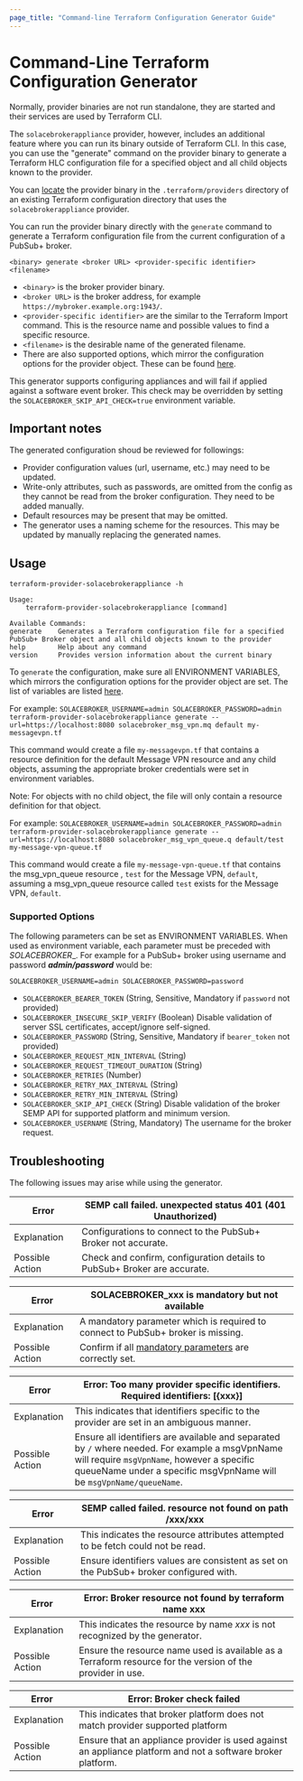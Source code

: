 ```yaml
---
page_title: "Command-line Terraform Configuration Generator Guide"
---
```


# Command-Line Terraform Configuration Generator

Normally, provider binaries are not run standalone, they are started and their services are used by Terraform CLI.

The `solacebrokerappliance` provider, however, includes an additional feature where you can run its binary outside of Terraform CLI. In this case, you can use the "generate" command on the provider binary to generate a Terraform HLC configuration file for a specified object and all child objects known to the provider.

You can [locate](https://terra-farm.github.io/main/installation.html) the provider binary in the `.terraform/providers` directory of an existing Terraform configuration directory that uses the `solacebrokerappliance` provider.

You can run the provider binary directly with the `generate` command to generate a Terraform configuration file from the current configuration of a PubSub+ broker.

`<binary> generate <broker URL> <provider-specific identifier> <filename>`

- `<binary>` is the broker provider binary.
- `<broker URL>` is the broker address, for example `https://mybroker.example.org:1943/`.
- `<provider-specific identifier>` are the similar to the Terraform Import command. This is the resource name and possible values to find a specific resource.
- `<filename>` is the desirable name of the generated filename.
- There are also supported options, which mirror the configuration options for the provider object. These can be found [here](#supported-options).

This generator supports configuring appliances and will fail if applied against a software event broker. This check may be overridden by setting the `SOLACEBROKER_SKIP_API_CHECK=true` environment variable.

## Important notes

The generated configuration shoud be reviewed for followings:

* Provider configuration values (url, username, etc.) may need to be updated.
* Write-only attributes, such as passwords, are omitted from the config as they cannot be read from the broker configuration. They need to be added manually.
* Default resources may be present that may be omitted.
* The generator uses a naming scheme for the resources. This may be updated by manually replacing the generated names.

## Usage

```shell
terraform-provider-solacebrokerappliance -h

Usage:
    terraform-provider-solacebrokerappliance [command]

Available Commands:
generate    Generates a Terraform configuration file for a specified PubSub+ Broker object and all child objects known to the provider
help        Help about any command
version     Provides version information about the current binary
```

To `generate` the configuration, make sure all ENVIRONMENT VARIABLES, which mirrors the configuration options for the
provider object are set. The list of variables
are listed [here](#supported-options).

For example:
`SOLACEBROKER_USERNAME=admin SOLACEBROKER_PASSWORD=admin terraform-provider-solacebrokerappliance generate --url=https://localhost:8080 solacebroker_msg_vpn.mq default my-messagevpn.tf`

This command would create a file `my-messagevpn.tf` that contains a resource definition for the default Message VPN resource and
any child objects, assuming the appropriate broker credentials were set in environment variables.

Note: For objects with no child object, the file will only contain a resource definition for that object.

For example:
`SOLACEBROKER_USERNAME=admin SOLACEBROKER_PASSWORD=admin terraform-provider-solacebrokerappliance generate --url=https://localhost:8080 solacebroker_msg_vpn_queue.q default/test my-message-vpn-queue.tf`

This command would create a file `my-message-vpn-queue.tf` that contains the msg_vpn_queue resource , `test`  for the
Message VPN, `default`, assuming a msg_vpn_queue resource called `test` exists for the Message VPN, `default`.

### Supported Options

The following parameters can be set as ENVIRONMENT VARIABLES. When used as environment variable,
each parameter must be preceded with _SOLACEBROKER__. For example for a PubSub+ broker using username and password
_**admin/password**_
would be:

`SOLACEBROKER_USERNAME=admin SOLACEBROKER_PASSWORD=password`

- `SOLACEBROKER_BEARER_TOKEN` (String, Sensitive, Mandatory if `password` not provided)
- `SOLACEBROKER_INSECURE_SKIP_VERIFY` (Boolean) Disable validation of server SSL certificates, accept/ignore self-signed.
- `SOLACEBROKER_PASSWORD` (String, Sensitive, Mandatory if `bearer_token` not provided)
- `SOLACEBROKER_REQUEST_MIN_INTERVAL` (String)
- `SOLACEBROKER_REQUEST_TIMEOUT_DURATION` (String)
- `SOLACEBROKER_RETRIES` (Number)
- `SOLACEBROKER_RETRY_MAX_INTERVAL` (String)
- `SOLACEBROKER_RETRY_MIN_INTERVAL` (String)
- `SOLACEBROKER_SKIP_API_CHECK` (String) Disable validation of the broker SEMP API for supported platform and minimum version.
- `SOLACEBROKER_USERNAME` (String, Mandatory) The username for the broker request.

## Troubleshooting

The following issues may arise while using the generator.

| Error           | SEMP call failed. unexpected status 401 (401 Unauthorized)                 |
|-----------------|----------------------------------------------------------------------------|
| Explanation     | Configurations to connect to the PubSub+ Broker not accurate.              |
| Possible Action | Check and confirm, configuration details to PubSub+ Broker are accurate.   |

| Error           | SOLACEBROKER_xxx is mandatory but not available                                    |
|-----------------|------------------------------------------------------------------------------------|
| Explanation     | A mandatory parameter which is required to connect to PubSub+ broker is missing.   |
| Possible Action | Confirm if all [mandatory parameters](#supported-options) are correctly set.       |

| Error           | Error: Too many provider specific identifiers. Required identifiers: [{xxx}] |
|-----------------|------------------------------------------------------------------------------|
| Explanation     | This indicates that identifiers specific to the provider are set in an ambiguous manner. |
| Possible Action | Ensure all identifiers are available and separated by `/` where needed. For example a msgVpnName will require `msgVpnName`, however a specific queueName under a specific msgVpnName will be `msgVpnName/queueName`. |

| Error           | SEMP called failed. resource not found on path /xxx/xxx                                  |
|-----------------|------------------------------------------------------------------------------------------|
| Explanation     | This indicates the resource attributes attempted to be fetch could not be read.          |
| Possible Action | Ensure identifiers values are consistent as set on the PubSub+ broker configured with.   |

| Error           | Error: Broker resource not found by terraform name xxx                                                     |
|-----------------|------------------------------------------------------------------------------------------------------------|
| Explanation     | This indicates the resource by name _xxx_ is not recognized by the generator.                              |
| Possible Action | Ensure the resource name used is available as a Terraform resource for the version of the provider in use. |

| Error           | Error: Broker check failed                                                                                  |
|-----------------|-------------------------------------------------------------------------------------------------------------|
| Explanation     | This indicates that broker platform does not match provider supported platform                              |
| Possible Action | Ensure that an appliance provider is used against an appliance platform and not a software broker platform. |
